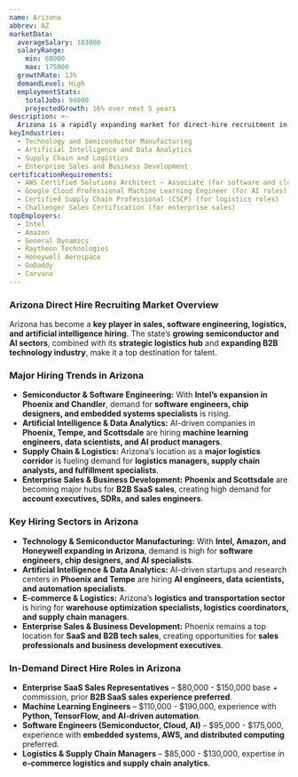 ```yaml
---
name: Arizona
abbrev: AZ
marketData:
  averageSalary: 103000
  salaryRange:
    min: 60000
    max: 175000
  growthRate: 13%
  demandLevel: High
  employmentStats:
    totalJobs: 94000
    projectedGrowth: 16% over next 5 years
description: >-
  Arizona is a rapidly expanding market for direct-hire recruitment in sales, software engineering, logistics, and artificial intelligence. With a strong tech presence in Phoenix, a growing AI and semiconductor sector, and a robust logistics network, skilled professionals are in high demand.
keyIndustries:
  - Technology and Semiconductor Manufacturing
  - Artificial Intelligence and Data Analytics
  - Supply Chain and Logistics
  - Enterprise Sales and Business Development
certificationRequirements:
  - AWS Certified Solutions Architect – Associate (for software and cloud roles)
  - Google Cloud Professional Machine Learning Engineer (for AI roles)
  - Certified Supply Chain Professional (CSCP) (for logistics roles)
  - Challenger Sales Certification (for enterprise sales)
topEmployers:
  - Intel
  - Amazon
  - General Dynamics
  - Raytheon Technologies
  - Honeywell Aerospace
  - GoDaddy
  - Carvana
---
```


### **Arizona Direct Hire Recruiting Market Overview**
Arizona has become a **key player in sales, software engineering, logistics, and artificial intelligence hiring**. The state’s **growing semiconductor and AI sectors**, combined with its **strategic logistics hub** and **expanding B2B technology industry**, make it a top destination for talent.

### **Major Hiring Trends in Arizona**
- **Semiconductor & Software Engineering:** With **Intel’s expansion in Phoenix and Chandler**, demand for **software engineers, chip designers, and embedded systems specialists** is rising.
- **Artificial Intelligence & Data Analytics:** AI-driven companies in **Phoenix, Tempe, and Scottsdale** are hiring **machine learning engineers, data scientists, and AI product managers**.
- **Supply Chain & Logistics:** Arizona’s location as a **major logistics corridor** is fueling demand for **logistics managers, supply chain analysts, and fulfillment specialists**.
- **Enterprise Sales & Business Development:** **Phoenix and Scottsdale** are becoming major hubs for **B2B SaaS sales**, creating high demand for **account executives, SDRs, and sales engineers**.

### **Key Hiring Sectors in Arizona**
- **Technology & Semiconductor Manufacturing:** With **Intel, Amazon, and Honeywell expanding in Arizona**, demand is high for **software engineers, chip designers, and AI specialists**.
- **Artificial Intelligence & Data Analytics:** AI-driven startups and research centers in **Phoenix and Tempe** are hiring **AI engineers, data scientists, and automation specialists**.
- **E-commerce & Logistics:** Arizona’s **logistics and transportation sector** is hiring for **warehouse optimization specialists, logistics coordinators, and supply chain managers**.
- **Enterprise Sales & Business Development:** Phoenix remains a top location for **SaaS and B2B tech sales**, creating opportunities for **sales professionals and business development executives**.

### **In-Demand Direct Hire Roles in Arizona**
- **Enterprise SaaS Sales Representatives** – $80,000 - $150,000 base + commission, prior **B2B SaaS sales experience preferred**.
- **Machine Learning Engineers** – $110,000 - $190,000, experience with **Python, TensorFlow, and AI-driven automation**.
- **Software Engineers (Semiconductor, Cloud, AI)** – $95,000 - $175,000, experience with **embedded systems, AWS, and distributed computing** preferred.
- **Logistics & Supply Chain Managers** – $85,000 - $130,000, expertise in **e-commerce logistics and supply chain analytics**.
